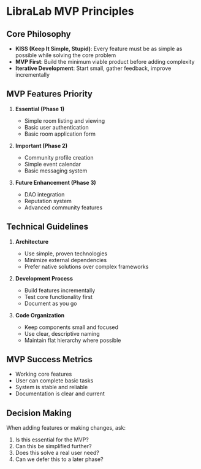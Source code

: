 # LibraLab MVP Principles

## Core Philosophy
- **KISS (Keep It Simple, Stupid)**: Every feature must be as simple as possible while solving the core problem
- **MVP First**: Build the minimum viable product before adding complexity
- **Iterative Development**: Start small, gather feedback, improve incrementally

## MVP Features Priority
1. **Essential (Phase 1)**
   - Simple room listing and viewing
   - Basic user authentication
   - Basic room application form
   
2. **Important (Phase 2)**
   - Community profile creation
   - Simple event calendar
   - Basic messaging system
   
3. **Future Enhancement (Phase 3)**
   - DAO integration
   - Reputation system
   - Advanced community features

## Technical Guidelines
1. **Architecture**
   - Use simple, proven technologies
   - Minimize external dependencies
   - Prefer native solutions over complex frameworks

2. **Development Process**
   - Build features incrementally
   - Test core functionality first
   - Document as you go

3. **Code Organization**
   - Keep components small and focused
   - Use clear, descriptive naming
   - Maintain flat hierarchy where possible

## MVP Success Metrics
- Working core features
- User can complete basic tasks
- System is stable and reliable
- Documentation is clear and current

## Decision Making
When adding features or making changes, ask:
1. Is this essential for the MVP?
2. Can this be simplified further?
3. Does this solve a real user need?
4. Can we defer this to a later phase?
